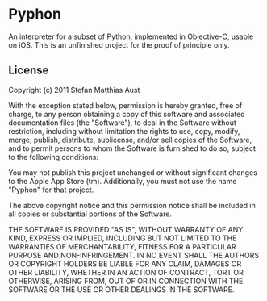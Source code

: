 Pyphon
======

An interpreter for a subset of Python, implemented in Objective-C, usable on iOS.
This is an unfinished project for the proof of principle only.


License
-------

Copyright (c) 2011 Stefan Matthias Aust

With the exception stated below, permission is hereby granted, free of charge,
to any person obtaining a copy of this software and associated documentation
files (the "Software"), to deal in the Software without restriction, including
without limitation the rights to use, copy, modify, merge, publish, distribute,
sublicense, and/or sell copies of the Software, and to permit persons to whom
the Software is furnished to do so, subject to the following conditions:

You may not publish this project unchanged or without significant changes to
the Apple App Store (tm). Additionally, you must not use the name "Pyphon" for
that project.

The above copyright notice and this permission notice shall be included in all
copies or substantial portions of the Software.

THE SOFTWARE IS PROVIDED "AS IS", WITHOUT WARRANTY OF ANY KIND, EXPRESS OR
IMPLIED, INCLUDING BUT NOT LIMITED TO THE WARRANTIES OF MERCHANTABILITY,
FITNESS FOR A PARTICULAR PURPOSE AND NON-INFRINGEMENT. IN NO EVENT SHALL THE
AUTHORS OR COPYRIGHT HOLDERS BE LIABLE FOR ANY CLAIM, DAMAGES OR OTHER
LIABILITY, WHETHER IN AN ACTION OF CONTRACT, TORT OR OTHERWISE, ARISING FROM,
OUT OF OR IN CONNECTION WITH THE SOFTWARE OR THE USE OR OTHER DEALINGS IN THE
SOFTWARE.
